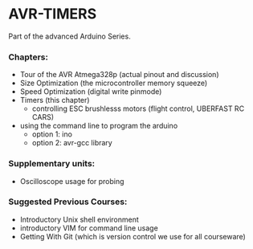 AVR-TIMERS
==========

Part of the advanced Arduino Series.

### Chapters:

- Tour of the AVR Atmega328p (actual pinout and discussion)
- Size Optimization (the microcontroller memory squeeze)
- Speed Optimization (digital write pinmode)
- Timers (this chapter)
  - controlling ESC brushlesss motors (flight control, UBERFAST RC CARS)
- using the command line to program the arduino
  - option 1: ino
  - option 2: avr-gcc library

### Supplementary units:

- Oscilloscope usage for probing

### Suggested Previous Courses:

- Introductory Unix shell environment
- introductory VIM for command line usage
- Getting With Git (which is version control we use for all courseware)
